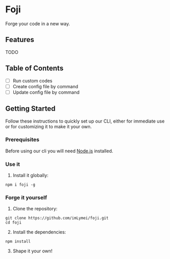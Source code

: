 # Foji

Forge your code in a new way.

## Features

TODO

## Table of Contents

- [ ] Run custom codes
- [ ] Create config file by command
- [ ] Update config file by command

## Getting Started

Follow these instructions to quickly set up our CLI, either for immediate use or for customizing it to make it your own.

### Prerequisites

Before using our cli you will need [Node.js](https://nodejs.org/) installed.

### Use it

1. Install it globally:

```shell
npm i foji -g
```

### Forge it yourself

1. Clone the repository:

```shell
git clone https://github.com/imLymei/foji.git
cd foji
```

2. Install the dependencies:

```shell
npm install
```

3. Shape it your own!
